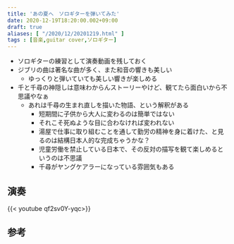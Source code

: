 ```yaml
---
title: 'あの夏へ　ソロギターを弾いてみた'
date: 2020-12-19T18:20:00.002+09:00
draft: true
aliases: [ "/2020/12/20201219.html" ]
tags : [音楽,guitar cover,ソロギター]
---
```

- ソロギターの練習として演奏動画を残しておく
- ジブリの曲は著名な曲が多く、また和音の響きも美しい
  - ゆっくりと弾いていても美しい響きが楽しめる
- 千と千尋の神隠しは意味わからんストーリーやけど、観てたら面白いから不思議やなぁ
  - あれは千尋の生まれ直しを描いた物語、という解釈がある
    - 短期間に子供から大人に変わるのは簡単ではない
    - それこそ死ぬような目に合わなければ変われない
    - 湯屋で仕事に取り組むことを通して勤労の精神を身に着けた、と見るのは結構日本人的な完成ちゃうかな？
    - 児童労働を禁止している日本で、その反対の描写を観て楽しめるというのは不思議
    - 千尋がヤングケアラーになっている雰囲気もある

## 演奏

{{< youtube qf2sv0Y-yqc>}}

## 参考
<div data-vc_mylinkbox_id="887689570"></div>